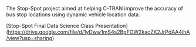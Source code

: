 
The Stop-Spot project aimed at helping C-TRAN improve the accuracy of bus stop locations using dynamic vehicle location data.

[Stop-Spot Final Data Science Class Presentation] (https://drive.google.com/file/d/1yDww1mS4s2BpFOW2kacZK2JrPdAA4ihA/view?usp=sharing)
